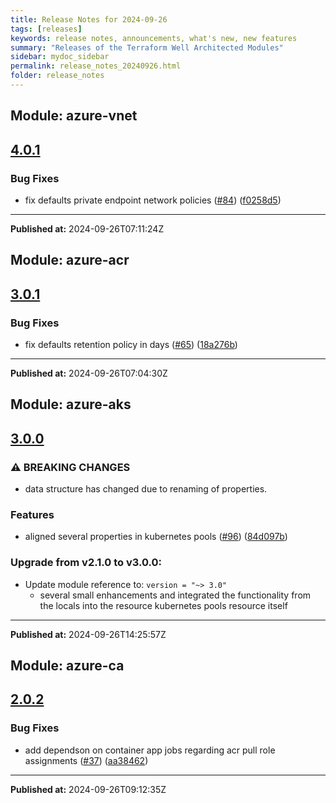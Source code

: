 ```yaml
---
title: Release Notes for 2024-09-26
tags: [releases]
keywords: release notes, announcements, what's new, new features
summary: "Releases of the Terraform Well Architected Modules"
sidebar: mydoc_sidebar
permalink: release_notes_20240926.html
folder: release_notes
---
```


## Module: azure-vnet
## [4.0.1](https://github.com/CloudNationHQ/terraform-azure-vnet/releases/tag/v4.0.1)


### Bug Fixes

* fix defaults private endpoint network policies ([#84](https://github.com/CloudNationHQ/terraform-azure-vnet/issues/84)) ([f0258d5](https://github.com/CloudNationHQ/terraform-azure-vnet/commit/f0258d57cd58c726b98829c4f5b5ddd61cd94536))

---

**Published at:** 2024-09-26T07:11:24Z

## Module: azure-acr
## [3.0.1](https://github.com/CloudNationHQ/terraform-azure-acr/releases/tag/v3.0.1)


### Bug Fixes

* fix defaults retention policy in days ([#65](https://github.com/CloudNationHQ/terraform-azure-acr/issues/65)) ([18a276b](https://github.com/CloudNationHQ/terraform-azure-acr/commit/18a276b09f05070743567b659a1878f44204e9da))

---

**Published at:** 2024-09-26T07:04:30Z

## Module: azure-aks
## [3.0.0](https://github.com/CloudNationHQ/terraform-azure-aks/releases/tag/v3.0.0)


### ⚠ BREAKING CHANGES

* data structure has changed due to renaming of properties.

### Features

* aligned several properties in kubernetes pools ([#96](https://github.com/CloudNationHQ/terraform-azure-aks/issues/96)) ([84d097b](https://github.com/CloudNationHQ/terraform-azure-aks/commit/84d097b05edf3071964c3632801f0c011c601329))

### Upgrade from v2.1.0 to v3.0.0:

- Update module reference to: `version = "~> 3.0"`
  - several small enhancements and integrated the functionality from the locals into the resource kubernetes pools resource itself

---

**Published at:** 2024-09-26T14:25:57Z

## Module: azure-ca
## [2.0.2](https://github.com/CloudNationHQ/terraform-azure-ca/releases/tag/v2.0.2)


### Bug Fixes

* add dependson on container app jobs regarding acr pull role assignments ([#37](https://github.com/CloudNationHQ/terraform-azure-ca/issues/37)) ([aa38462](https://github.com/CloudNationHQ/terraform-azure-ca/commit/aa3846259b4e40d98c6e58be5331f77cc17f64ec))

---

**Published at:** 2024-09-26T09:12:35Z

